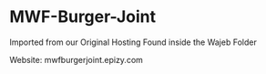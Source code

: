 # MWF-Burger-Joint

Imported from our Original Hosting Found inside the Wajeb Folder

Website: mwfburgerjoint.epizy.com
